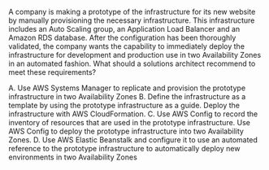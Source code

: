 A company is making a prototype of the infrastructure for its new website by manually provisioning the necessary infrastructure. This infrastructure includes an Auto Scaling group, an Application Load Balancer and an Amazon RDS database. After the configuration has been thoroughly validated, the company wants the capability to immediately deploy the infrastructure for development and production use in two Availability Zones in an automated fashion. What should a solutions architect recommend to meet these requirements? 

A. Use AWS Systems Manager to replicate and provision the prototype infrastructure in two Availability Zones 
B. Define the infrastructure as a template by using the prototype infrastructure as a guide. Deploy the infrastructure with AWS CloudFormation. 
C. Use AWS Config to record the inventory of resources that are used in the prototype infrastructure. Use AWS Config to deploy the prototype infrastructure into two Availability Zones. 
D. Use AWS Elastic Beanstalk and configure it to use an automated reference to the prototype infrastructure to automatically deploy new environments in two Availability Zones